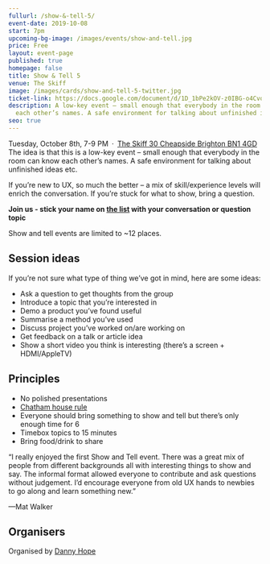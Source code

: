 ```yaml
---
fullurl: /show-&-tell-5/
event-date: 2019-10-08
start: 7pm
upcoming-bg-image: /images/events/show-and-tell.jpg
price: Free
layout: event-page
published: true
homepage: false
title: Show & Tell 5
venue: The Skiff
image: /images/cards/show-and-tell-5-twitter.jpg
ticket-link: https://docs.google.com/document/d/1D_1bPe2kOV-z0IBG-o4Cvo-NMrEFcduzb6VupD1ESDg/edit?usp=sharing
description: A low-key event – small enough that everybody in the room can know
  each other’s names. A safe environment for talking about unfinished ideas etc.
seo: true
---
```

Tuesday, October 8th, 7-9 PM · [The Skiff 30 Cheapside Brighton BN1 4GD](https://www.google.com/maps/place/The+Skiff/@50.829334,-0.138472,15z/data=!4m5!3m4!1s0x0:0xa82eae645ae91b0f!8m2!3d50.829334!4d-0.138472?shorturl=1)
The idea is that this is a low-key event – small enough that everybody in the room can know each other’s names. A safe environment for talking about unfinished ideas etc.

If you’re new to UX, so much the better – a mix of skill/experience levels will enrich the conversation. If you’re stuck for what to show, bring a question.

**Join us - stick your name on [the list](https://docs.google.com/document/d/1D_1bPe2kOV-z0IBG-o4Cvo-NMrEFcduzb6VupD1ESDg/edit?usp=sharing) with your conversation or question topic**

Show and tell events are limited to ~12 places. 

## Session ideas

If you’re not sure what type of thing we’ve got in mind, here are some ideas:

* Ask a question to get thoughts from the group
* Introduce a topic that you’re interested in
* Demo a product you’ve found useful
* Summarise a method you’ve used
* Discuss project you’ve worked on/are working on
* Get feedback on a talk or article idea
* Show a short video you think is interesting (there’s a screen + HDMI/AppleTV)

## Principles

* No polished presentations
* [Chatham house rule](https://www.chathamhouse.org/chatham-house-rule)
* Everyone should bring something to show and tell but there’s only enough time for 6
* Timebox topics to 15 minutes
* Bring food/drink to share

“I really enjoyed the first Show and Tell event. There was a great mix of people from different backgrounds all with interesting things to show and say. The informal format allowed everyone to contribute and ask questions without judgement. I’d encourage everyone from old UX hands to newbies to go along and learn something new.”
	
—Mat Walker

## Organisers

Organised by [Danny Hope](http://dannyhope.co.uk)